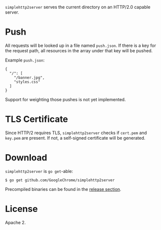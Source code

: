 `simplehttp2server` serves the current directory on an HTTP/2.0 capable server.

# Push

All requests will be looked up in a file named `push.json`. If there is a key
for the request path, all resources in the array under that key will be pushed.

Example `push.json`:

```JS
{
  "/": [
    "/banner.jpg",
    "styles.css"
  ]
}
```

Support for weighting those pushes is not yet implemented.

# TLS Certificate

Since HTTP/2 requires TLS, `simplehttp2server` checks if `cert.pem` and
`key.pem` are present. If not, a self-signed certificate will be generated.

# Download

`simplehttp2server` is `go get`-able:

```
$ go get github.com/GoogleChrome/simplehttp2server
```

Precompiled binaries can be found in the [release section](https://github.com/GoogleChrome/simplehttp2server/releases).

# License

Apache 2.
